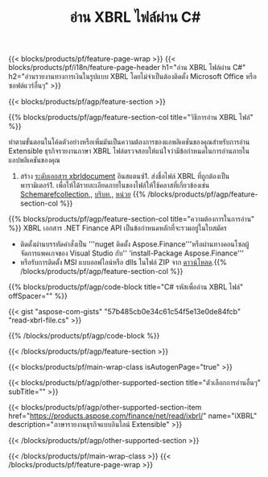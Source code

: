 ﻿---
title: อ่าน XBRL ไฟล์ผ่าน C#
description: ตัวอย่างรหัสสำหรับ XBRL การอ่านไฟล์ใช้ API ตัวอย่างรหัสเพื่ออ่านแบทช์ XBRL ไฟล์ภายใน .NET การใช้งานตาม 
url: /th/net/read/xbrl/
family: finance
platformtag: net
feature: read
informat: XBRL
outformat: 
otherformats: 
---
{{< blocks/products/pf/feature-page-wrap >}}
{{< blocks/products/pf/i18n/feature-page-header h1="อ่าน XBRL ไฟล์ผ่าน C#" h2="อ่านรายงานทางการเงินในรูปแบบ XBRL โดยไม่จำเป็นต้องติดตั้ง Microsoft Office หรือซอฟต์แวร์อื่นๆ" >}}

{{< blocks/products/pf/agp/feature-section >}}

{{% blocks/products/pf/agp/feature-section-col title="วิธีการอ่าน XBRL ไฟล์" %}}

ทำตามขั้นตอนในโค้ดตัวอย่างหรือเพิ่มมันเป็นความต้องการของแอพลิเคชันของคุณสำหรับการอ่าน Extensible ธุรกิจรายงานภาษา XBRL ไฟล์ตรวจสอบให้แน่ใจว่ามีข้อกำหนดในการอ่านภายในแอปพลิเคชันของคุณ

1. สร้าง [ระดับเอกสาร xbrldocument](https://apireference.aspose.com/finance/net/aspose.finance.xbrl/xbrldocument) อินสแตนซ์1. ส่งชื่อไฟล์ XBRL ที่ถูกต้องเป็นพารามิเตอร์1. เพื่อให้ได้รายละเอียดภายในของไฟล์ให้ใช้คลาสที่เกี่ยวข้องเช่น [Schemarefcollection](https://apireference.aspose.com/finance/net/aspose.finance.xbrl/schemarefcollection),, [บริบท](https://apireference.aspose.com/finance/net/aspose.finance.xbrl/context),, [หน่วย](https://apireference.aspose.com/finance/net/aspose.finance.xbrl/unit) 
{{% /blocks/products/pf/agp/feature-section-col %}}

{{% blocks/products/pf/agp/feature-section-col title="ความต้องการในการอ่าน" %}}
XBRL เอกสาร .NET Finance API เป็นข้อกำหนดหลักที่จะรวมอยู่ในใบสมัคร 
- ติดตั้งผ่านบรรทัดคำสั่งเป็น '''nuget ติดตั้ง Aspose.Finance'''หรือผ่านทางคอนโซลผู้จัดการแพคเกจของ Visual Studio กับ'' 'install-Package Aspose.Finance'''
- หรือรับการติดตั้ง MSI แบบออฟไลน์หรือ dlls ในไฟล์ ZIP จาก [ดาวน์โหลด](https://downloads.aspose.com/finance/net).{{% /blocks/products/pf/agp/feature-section-col %}}

{{% blocks/products/pf/agp/code-block title="C# รหัสเพื่ออ่าน XBRL ไฟล์" offSpacer="" %}}

{{< gist "aspose-com-gists" "57b485cb0e34c61c54f5e13e0de84fcb" "read-xbrl-file.cs" >}}

{{% /blocks/products/pf/agp/code-block %}}

{{< /blocks/products/pf/agp/feature-section >}}

{{< blocks/products/pf/main-wrap-class isAutogenPage="true" >}}

{{< blocks/products/pf/agp/other-supported-section title="ตัวเลือกการอ่านอื่นๆ" subTitle="" >}}

{{< blocks/products/pf/agp/other-supported-section-item href="https://products.aspose.com/finance/net/read/ixbrl/" name="iXBRL" description="ภาษารายงานธุรกิจแบบอินไลน์ Extensible" >}}

{{< /blocks/products/pf/agp/other-supported-section >}}

{{< /blocks/products/pf/main-wrap-class >}}
{{< /blocks/products/pf/feature-page-wrap >}}